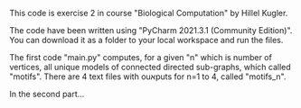 This code is exercise 2 in course "Biological Computation" by Hillel Kugler.

The code have been written using "PyCharm 2021.3.1 (Community Edition)".
You can download it as a folder to your local workspace and run the files.

The first code "main.py" computes, for a given "n" which is number of vertices, all unique models of connected directed sub-graphs, which called "motifs".
There are 4 text files with ouאputs for n=1 to 4, called "motifs_n".

In the second part...
